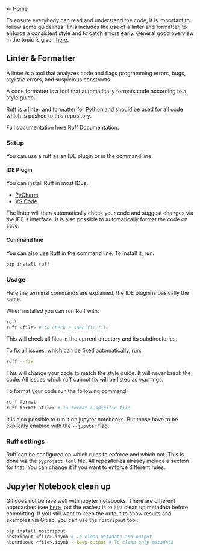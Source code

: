 <- [Home](home)

To ensure everybody can read and understand the code, it is important to follow some guidelines. This includes the use of a linter and formatter, to enforce a consistent style and to catch errors early. General good overview in the topic is given [here](https://realpython.com/python-code-quality/).

## Linter & Formatter
A linter is a tool that analyzes code and flags programming errors, bugs, stylistic errors, and suspicious constructs.

A code formatter is a tool that automatically formats code according to a style guide.

[Ruff](https://github.com/astral-sh/ruff) is a linter and formatter for Python and should be used for all code which is pushed to this repository.

Full documentation here [Ruff Documentation](https://docs.astral.sh/ruff/).

### Setup
You can use a ruff as an IDE plugin or in the command line.

#### IDE Plugin
You can install Ruff in most IDEs:
- [PyCharm](https://plugins.jetbrains.com/plugin/20574-ruff)
- [VS Code](https://marketplace.visualstudio.com/items?itemName=charliermarsh.ruff)

The linter will then automatically check your code and suggest changes via the IDE's interface. It is also possible to automatically format the code on save.

#### Command line
You can also use Ruff in the command line. To install it, run:
```bash
pip install ruff
```

### Usage
Here the terminal commands are explained, the IDE plugin is basically the same.

When installed you can run Ruff with:
```bash
ruff
ruff <file> # to check a specific file
```
This will check all files in the current directory and its subdirectories.

To fix all issues, which can be fixed automatically, run:
```bash
ruff --fix
```
This will change your code to match the style guide. It will never break the code. All issues which ruff cannot fix will be listed as warnings.

To format your code run the following command:
```bash
ruff format
ruff format <file> # to format a specific file
```

It is also possible to run it on jupyter notebooks. But those have to be explicitly enabled with the `--jupyter` flag. 


### Ruff settings
Ruff can be configured on which rules to enforce and which not. This is done via the `pyproject.toml` file. All repositories already include a section for that. You can change it if you want to enforce different rules.

## Jupyter Notebook clean up
Git does not behave well with jupyter notebooks. There are different approaches (see [here](https://www.reviewnb.com/git-jupyter-notebook-ultimate-guide), but the easiest is to just clean up metadata before committing. If you still want to keep the output to show results and examples via Gitlab, you can use the `nbstripout` tool:
```bash
pip install nbstripout
nbstripout <file>.ipynb # To clean metadata and output
nbstripout <file>.ipynb --keep-output # To clean only metadata
```

